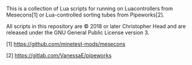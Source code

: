 This is a collection of Lua scripts for running on Luacontrollers from
Mesecons[1] or Lua-controlled sorting tubes from Pipeworks[2].

All scripts in this repository are © 2018 or later Christopher Head and are
released under the GNU General Public License version 3.

[1] https://github.com/minetest-mods/mesecons

[2] https://gitlab.com/VanessaE/pipeworks
